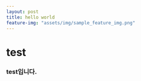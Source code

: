```yaml
---
layout: post
title: hello world
feature-img: "assets/img/sample_feature_img.png"
---
```


# test
### test입니다.
